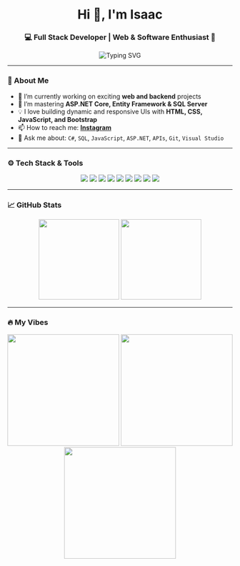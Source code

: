 <h1 align="center">Hi 👋, I'm Isaac</h1>
<h3 align="center">💻 Full Stack Developer | Web & Software Enthusiast 🚀</h3>

<p align="center">
  <img src="https://readme-typing-svg.herokuapp.com?font=Fira+Code&size=22&duration=3000&pause=1000&color=F7F7F7&center=true&vCenter=true&multiline=true&width=600&height=60&lines=I+love+to+code+and+create+cool+stuff+💡;Learning+new+tech+every+day+📚;C%23+%7C+SQL+%7C+JS+%7C+Problem+Solver+⚙️" alt="Typing SVG" />
</p>

---

### 🌟 About Me
- 🔭 I’m currently working on exciting **web and backend** projects  
- 🌱 I’m mastering **ASP.NET Core, Entity Framework & SQL Server**  
- 💡 I love building dynamic and responsive UIs with **HTML, CSS, JavaScript, and Bootstrap**
- 📫 How to reach me: **[Instagram](https://www.linkedin.com/in/isaac-cabrera-silverio-2460b62a8)**    
- 💬 Ask me about: `C#`, `SQL`, `JavaScript`, `ASP.NET`, `APIs`, `Git`, `Visual Studio`

---

### ⚙️ Tech Stack & Tools

<p align="center">
  <img src="https://img.shields.io/badge/HTML5-E34F26?style=for-the-badge&logo=html5&logoColor=white" />
  <img src="https://img.shields.io/badge/CSS3-1572B6?style=for-the-badge&logo=css3&logoColor=white" />
  <img src="https://img.shields.io/badge/JavaScript-F7DF1E?style=for-the-badge&logo=javascript&logoColor=black" />
  <img src="https://img.shields.io/badge/Bootstrap-7952B3?style=for-the-badge&logo=bootstrap&logoColor=white" />
  <img src="https://img.shields.io/badge/C%23-239120?style=for-the-badge&logo=c-sharp&logoColor=white" />
  <img src="https://img.shields.io/badge/SQL-4479A1?style=for-the-badge&logo=MicrosoftSQLServer&logoColor=white" />
  <img src="https://img.shields.io/badge/ASP.NET-512BD4?style=for-the-badge&logo=.net&logoColor=white" />
  <img src="https://img.shields.io/badge/Git-F05032?style=for-the-badge&logo=git&logoColor=white" />
  <img src="https://img.shields.io/badge/Visual%20Studio-5C2D91?style=for-the-badge&logo=visual-studio&logoColor=white" />
</p>

---

### 📈 GitHub Stats

<p align="center">
  <img src="https://github-readme-stats.vercel.app/api?username=Isak1956x&show_icons=true&theme=tokyonight" height="180" />
  <img src="https://github-readme-stats.vercel.app/api/top-langs/?username=Isak1956x&layout=compact&theme=tokyonight" height="180"/>
</p>

---

### 🔥 My Vibes

<p align="center">
  <img src="https://media.giphy.com/media/L1R1tvI9svkIWwpVYr/giphy.gif" width="250" />
  <img src="https://media.giphy.com/media/QssGEmpkyEOhBCb7e1/giphy.gif" width="250" />
  <img src="https://media.giphy.com/media/xT9IgzoKnwFNmISR8I/giphy.gif" width="250" />
</p>

